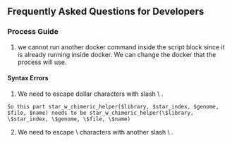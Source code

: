 ## Frequently Asked Questions for Developers

### Process Guide

1. we cannot run another docker command inside the script block since it is already running inside docker. We can change the docker that the process will use.

#### Syntax Errors

1. We need to escape dollar characters with slash \ . 

```
So this part star_w_chimeric_helper($library, $star_index, $genome, $file, $name) needs to be star_w_chimeric_helper(\$library, \$star_index, \$genome, \$file, \$name)
```

2. We need to escape \ characters with another slash \ . 
